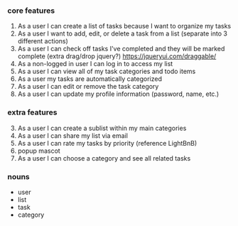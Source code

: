 ### core features

1. As a user I can create a list of tasks because I want to organize my tasks
2. As a user I want to add, edit, or delete a task from a list (separate into 3 different actions)
3. As a user I can check off tasks I've completed and they will be marked complete (extra drag/drop jquery?) https://jqueryui.com/draggable/
4. As a non-logged in user I can log in to access my list
5. As a user I can view all of my task categories and todo items
6. As a user my tasks are automatically categorized
7. As a user I can edit or remove the task category
8. As a user I can update my profile information (password, name, etc.)

### extra features

3. As a user I can create a sublist within my main categories
4. As a user I can share my list via email
5. As a user I can rate my tasks by priority (reference LightBnB)
6. popup mascot
7. As a user I can choose a category and see all related tasks

### nouns

- user
- list
- task
- category
